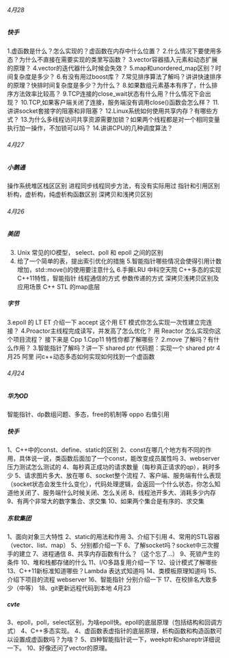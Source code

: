 ###### 4月28
##### 快手
1.虚函数是什么？怎么实现的？虚函数在内存中什么位置？
2.什么情况下要使用多态？为什么不直接在需要实现的类里写函数？
3.vector容器插入元素和动态扩展的原理？
4.vector的迭代器什么时候会失效？
5.map和unordered_map区别？时间复杂度是多少？
6.有没有用过boost库？
7.常见排序算法了解吗？讲讲快速排序的原理？快排时间复杂度是多少？为什么？
8.如果数组元素基本有序了，什么排序方法效率比较高？
9.TCP连接的close_wait状态有什么用？什么情况下会出现？
10.TCP,如果客户端关闭了连接，服务端没有调用close()函数会怎么样？
11.讲讲socket套接字的阻塞和非阻塞？
12.Linux系统如何使用共享内存？有哪些方式？
13.为什么多线程访问共享资源需要加锁？如果两个线程都是对一个相同变量执行加一操作，不加锁可以吗？
14.讲讲CPU的几种调度算法？

###### 4月27
##### 小鹅通
操作系统堆区栈区区别
进程同步线程同步方法，有没有实际用过
指针和引用区别
析构，虚析构，纯虚析构函数区别
深拷贝和浅拷贝区别

###### 4月26
##### 美团
3.  Unix 常见的IO模型， select、poll 和 epoll 之间的区别
4. 给了一个简单的表，提出索引优化的措施
5.智能指针哪些情况会使得引用计数增加，std::move()的使用要注意什么
6.手撕LRU
中科空天院 
C++多态的实现
C++11特性，智能指针
线程通信的方式
参数传递的方式
深拷贝浅拷贝区别及应用场景
C++ STL 的map底层
##### 字节
3.epoll 的 LT ET 介绍一下
accept 这个用 ET 模式你怎么实现一次性建立完连接？
4.Proactor主线程完成读写，并发高了怎么优化？
用 Reactor 怎么实现你这个项目流程？
接下来是 Cpp
1.Cpp11 特性你都了解哪些？
2.move 了解吗？有什么作用？
3.智能指针了解吗？讲一下 shared ptr
代码题：实现一个 shared ptr
4月25
阿里
问c++动态多态如何实现如何找到一个虚函数


###### 4月24
##### 华为OD
智能指针、dp数组问题、多态，free的机制等
oppo
右值引用
##### 快手
1、C++中的const、define、static的区别
2、const在哪几个地方有不同的作用，具体说一说，类函数后面加了一个const，能改变成员属性吗
3、webserver压力测试怎么测试的
4、每秒真正成功的请求数量（每秒真正请求的qp），耗时多少
5、请求图片多大、放在哪
6、socket整个流程
7、客户端、服务端有什么表现（socket状态会发生什么变化），代码处理逻辑，会返回一个什么状态，你怎么知道他关闭了、服务端什么时候关闭、怎么关闭
8、线程池开多大、消耗多少内存
9、有两个非常大的数字集合、求交集
10、如果两个集合是有序的、求交集
##### 东软集团
1、面向对象三大特性
2、static的用法和作用
3、介绍下引用
4、常用的STL容器（vector、list、map）
5、分别都介绍一下
6、了解socket吗？socket中三次握手的建立
7、进程通信
8、共享内存函数有什么？（这个忘了...）
9、死锁产生的条件
10、堆和栈都存储的什么
11、I/O多路复用介绍一下
12、设计模式了解哪些
13、C++11新标准知道哪些？Lambda 表达式知道吗
14、类模板原理知道吗
15、介绍下项目的流程 webserver
16、智能指针 分别介绍一下
17、在校排名大致多少（中等）
18、git更新远程代码到本地
4月23
##### cvte
3、epoll，poll，select区别，为啥epoll快。epoll的底层原理（包括结构和回调方式）
4、C++多态实现。
4、虚函数表虚指针的底层原理，析构函数和构造函数可以设置成虚函数吗？为啥？
5、四种智能指针说一下，weekptr和shareptr详细说一下。
10、好像还问了vector的原理。